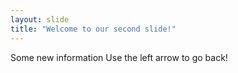 ```yaml
---
layout: slide
title: "Welcome to our second slide!"
---
```

Some new information
Use the left arrow to go back!
